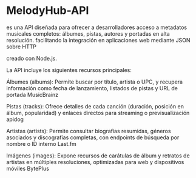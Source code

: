 # MelodyHub-API 
es una API diseñada para ofrecer a desarrolladores acceso a metadatos musicales completos: álbumes, pistas, autores y portadas en alta resolución.
facilitando la integración en aplicaciones web mediante JSON sobre HTTP 

creado con Node.js.

La API incluye los siguientes recursos principales:

Álbumes (albums): Permite buscar por título, artista o UPC, y recupera información como fecha de lanzamiento, listados de pistas y URL de portada 
MusicBrainz


Pistas (tracks): Ofrece detalles de cada canción (duración, posición en álbum, popularidad) y enlaces directos para streaming o previsualización 
apidog


Artistas (artists): Permite consultar biografías resumidas, géneros asociados y discografías completas, con endpoints de búsqueda por nombre o ID interno 
Last.fm


Imágenes (images): Expone recursos de carátulas de álbum y retratos de artistas en múltiples resoluciones, optimizadas para web y dispositivos móviles 
BytePlus
